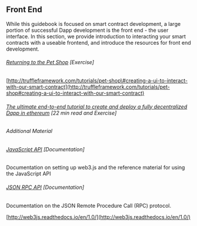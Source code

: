 ## Front End

While this guidebook is focused on smart contract development, a large portion of successful Dapp development is the front end - the user interface.  In this section, we provide introduction to interacting your smart contracts with a useable frontend, and introduce the resources for front end development.

###### [Returning to the Pet Shop](http://truffleframework.com/tutorials/pet-shop#creating-a-ui-to-interact-with-our-smart-contract) \[Exercise\]

[http://truffleframework.com/tutorials/pet-shop\#creating-a-ui-to-interact-with-our-smart-contract](http://truffleframework.com/tutorials/pet-shop#creating-a-ui-to-interact-with-our-smart-contract)

###### [The ultimate end-to-end tutorial to create and deploy a fully decentralized Dapp in ethereum](https://medium.com/@merunasgrincalaitis/the-ultimate-end-to-end-tutorial-to-create-and-deploy-a-fully-descentralized-dapp-in-ethereum-18f0cf6d7e0e) \[22 min read and Exercise\]

###### Additional Material

###### [JavaScript API](https://github.com/ethereum/wiki/wiki/JavaScript-API) \[Documentation\]

Documentation on setting up web3.js and the reference material for using the JavaScript API

###### [JSON RPC API](https://github.com/ethereum/wiki/wiki/JSON-RPC) \[Documentation\]

Documentation on the JSON Remote Procedure Call \(RPC\) protocol.

[http://web3js.readthedocs.io/en/1.0/](http://web3js.readthedocs.io/en/1.0/)

###### 

###### 



